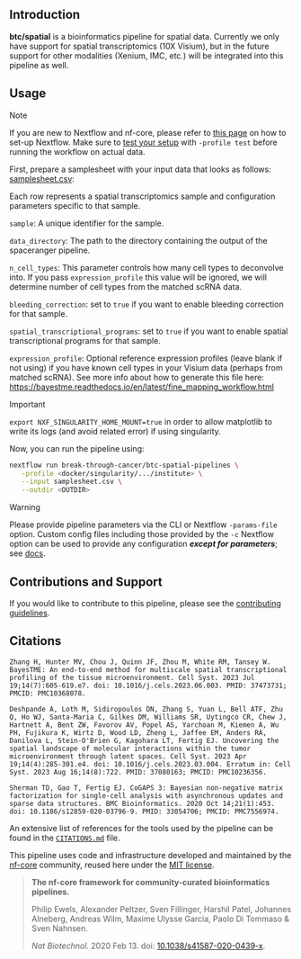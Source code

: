 ## Introduction

**btc/spatial** is a bioinformatics pipeline for spatial data. Currently we only have support for spatial transcriptomics (10X Visium), but in the future support for other modalities
(Xenium, IMC, etc.) will be integrated into this pipeline as well.

## Usage

>[!note]
If you are new to Nextflow and nf-core, please refer to [this page](https://nf-co.re/docs/usage/installation) on how
to set-up Nextflow. Make sure to [test your setup](https://nf-co.re/docs/usage/introduction#how-to-run-a-pipeline)
with `-profile test` before running the workflow on actual data.


First, prepare a samplesheet with your input data that looks as follows: [samplesheet.csv](samplesheet.csv):


Each row represents a spatial transcriptomics sample and configuration parameters specific to that sample.

`sample`: A unique identifier for the sample.

`data_directory`: The path to the directory containing the output of the spaceranger pipeline.

`n_cell_types`: This parameter controls how many cell types to deconvolve into. If you pass `expression_profile` this value will be ignored, we will determine number of cell types from the matched scRNA data.

`bleeding_correction`: set to `true` if you want to enable bleeding correction for that sample.

`spatial_transcriptional_programs`: set to `true` if you want to enable spatial transcriptional programs for that sample.

`expression_profile`: Optional reference expression profiles (leave blank if not using) if you have known cell types in your Visium data (perhaps from matched scRNA). See more info about how to generate this file here: https://bayestme.readthedocs.io/en/latest/fine_mapping_workflow.html

>[!IMPORTANT]
`export NXF_SINGULARITY_HOME_MOUNT=true` in order to allow matplotlib to write its logs (and avoid related error) if using singularity.

Now, you can run the pipeline using:

```bash
nextflow run break-through-cancer/btc-spatial-pipelines \
   -profile <docker/singularity/.../institute> \
   --input samplesheet.csv \
   --outdir <OUTDIR>
```

>[!WARNING]
Please provide pipeline parameters via the CLI or Nextflow `-params-file` option. Custom config files including those
provided by the `-c` Nextflow option can be used to provide any configuration _**except for parameters**_;
see [docs](https://nf-co.re/usage/configuration#custom-configuration-files).

## Contributions and Support

If you would like to contribute to this pipeline, please see the [contributing guidelines](.github/CONTRIBUTING.md).

## Citations

```
Zhang H, Hunter MV, Chou J, Quinn JF, Zhou M, White RM, Tansey W. BayesTME: An end-to-end method for multiscale spatial transcriptional profiling of the tissue microenvironment. Cell Syst. 2023 Jul 19;14(7):605-619.e7. doi: 10.1016/j.cels.2023.06.003. PMID: 37473731; PMCID: PMC10368078.
```

```
Deshpande A, Loth M, Sidiropoulos DN, Zhang S, Yuan L, Bell ATF, Zhu Q, Ho WJ, Santa-Maria C, Gilkes DM, Williams SR, Uytingco CR, Chew J, Hartnett A, Bent ZW, Favorov AV, Popel AS, Yarchoan M, Kiemen A, Wu PH, Fujikura K, Wirtz D, Wood LD, Zheng L, Jaffee EM, Anders RA, Danilova L, Stein-O'Brien G, Kagohara LT, Fertig EJ. Uncovering the spatial landscape of molecular interactions within the tumor microenvironment through latent spaces. Cell Syst. 2023 Apr 19;14(4):285-301.e4. doi: 10.1016/j.cels.2023.03.004. Erratum in: Cell Syst. 2023 Aug 16;14(8):722. PMID: 37080163; PMCID: PMC10236356.
```

```
Sherman TD, Gao T, Fertig EJ. CoGAPS 3: Bayesian non-negative matrix factorization for single-cell analysis with asynchronous updates and sparse data structures. BMC Bioinformatics. 2020 Oct 14;21(1):453. doi: 10.1186/s12859-020-03796-9. PMID: 33054706; PMCID: PMC7556974.
```

An extensive list of references for the tools used by the pipeline can be found in the [`CITATIONS.md`](CITATIONS.md) file.

This pipeline uses code and infrastructure developed and maintained by the [nf-core](https://nf-co.re) community, reused here under the [MIT license](https://github.com/nf-core/tools/blob/master/LICENSE).

> **The nf-core framework for community-curated bioinformatics pipelines.**
>
> Philip Ewels, Alexander Peltzer, Sven Fillinger, Harshil Patel, Johannes Alneberg, Andreas Wilm, Maxime Ulysse Garcia, Paolo Di Tommaso & Sven Nahnsen.
>
> _Nat Biotechnol._ 2020 Feb 13. doi: [10.1038/s41587-020-0439-x](https://dx.doi.org/10.1038/s41587-020-0439-x).
